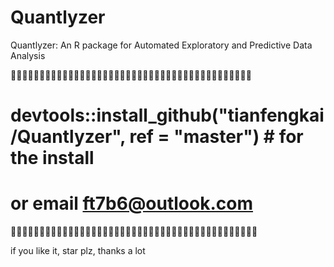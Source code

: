 # Quantlyzer
Quantlyzer: An R package for Automated Exploratory and Predictive Data Analysis

🐅🐅🐅🐅🐅🐅🐅🐅🐅🐅🐅🐅🐅🐅🐅🐅🐅🐅🐅🐅🐅🐅🐅🐅🐅🐅🐅🐅🐅🐅🐅🐅🐅🐅🐅🐅🐅🐅🐅🐅🐅🐅
# devtools::install_github("tianfengkai/Quantlyzer", ref = "master") # for the install 


# or email ft7b6@outlook.com 
🐅🐅🐅🐅🐅🐅🐅🐅🐅🐅🐅🐅🐅🐅🐅🐅🐅🐅🐅🐅🐅🐅🐅🐅🐅🐅🐅🐅🐅🐅🐅🐅🐅🐅🐅🐅🐅🐅🐅🐅🐅🐅🐅


if you like it, star plz, thanks a lot
